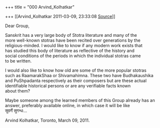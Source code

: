 +++
title = "000 Arvind_Kolhatkar"

+++
[[Arvind_Kolhatkar	2011-03-09, 23:33:08 [Source](https://groups.google.com/g/samskrita/c/zl1IXv7NTUA)]]



Dear Group,  
  
Sanskrit has a very large body of Stotra literature and many of the  
more well-known stotras have been recited over generations by the  
religious-minded. I would like to know if any modern work exists that  
has studied this body of literature as reflective of the history and  
social conditions of the periods in which the individual stotras came  
to be written.  
  
I would also like to know how old are some of the more popular stotras  
such as RaamarakShaa or Shivamahimna. These two have Budhakaushika  
and PuShpadanta respectively as their composers but are these actual  
identifiable historical persons or are any verifiable facts known  
about them?  
  
Maybe someone among the learned members of this Group already has an  
answer, preferably available online, in which case it will be like  
सुवर्णे सुगन्धः...  
  
Arvind Kolhatkar, Toronto, March 09, 2011.  
  

